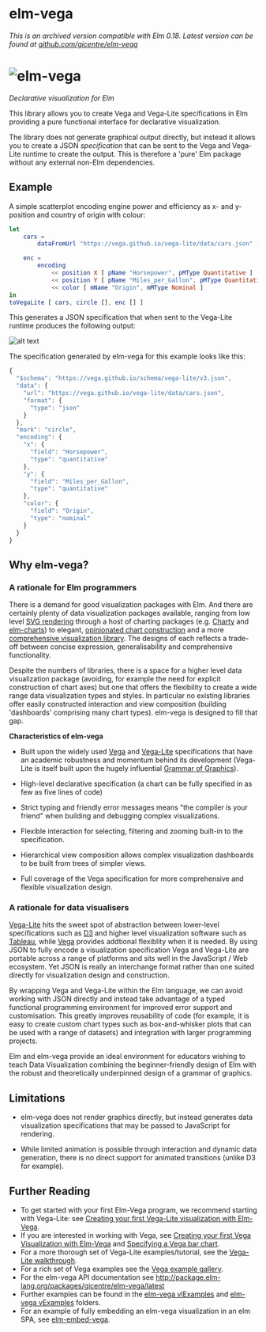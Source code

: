 # elm-vega

_This is an archived version compatible with Elm 0.18. Latest version can be found at [github.com/gicentre/elm-vega](https://github.com/gicentre/elm-vega)_

<h1><img srcset="https://raw.githubusercontent.com/gicentre/elm-vega/master/images/banner.jpg, https://raw.githubusercontent.com/gicentre/elm-vega/master/images/bannerFull.jpg 2x" src="https://raw.githubusercontent.com/gicentre/elm-vega/master/images/banner.jpg" alt="elm-vega" style="max-width: 100%;" /></h1>

_Declarative visualization for Elm_

This library allows you to create Vega and Vega-Lite specifications in Elm providing a pure functional interface for declarative visualization.

The library does not generate graphical output directly, but instead it allows you to create a JSON _specification_ that can be sent to the Vega and Vega-Lite runtime to create the output.
This is therefore a 'pure' Elm package without any external non-Elm dependencies.

## Example

A simple scatterplot encoding engine power and efficiency as x- and y-position and country of origin with colour:

```elm
let
    cars =
        dataFromUrl "https://vega.github.io/vega-lite/data/cars.json" []

    enc =
        encoding
            << position X [ pName "Horsepower", pMType Quantitative ]
            << position Y [ pName "Miles_per_Gallon", pMType Quantitative ]
            << color [ mName "Origin", mMType Nominal ]
in
toVegaLite [ cars, circle [], enc [] ]
```

This generates a JSON specification that when sent to the Vega-Lite runtime produces the following output:

![alt text](https://raw.githubusercontent.com/gicentre/elm-vega/master/images/simpleScatterplot.png "Simple scatterplot")

The specification generated by elm-vega for this example looks like this:

```javascript
{
  "$schema": "https://vega.github.io/schema/vega-lite/v3.json",
  "data": {
    "url": "https://vega.github.io/vega-lite/data/cars.json",
    "format": {
      "type": "json"
    }
  },
  "mark": "circle",
  "encoding": {
    "x": {
      "field": "Horsepower",
      "type": "quantitative"
    },
    "y": {
      "field": "Miles_per_Gallon",
      "type": "quantitative"
    },
    "color": {
      "field": "Origin",
      "type": "nominal"
    }
  }
}
```

## Why elm-vega?

### A rationale for Elm programmers

There is a demand for good visualization packages with Elm.
And there are certainly plenty of data visualization packages available, ranging from low level [SVG rendering](http://package.elm-lang.org/packages/elm-lang/svg/latest) through a host of charting packages (e.g. [Charty](http://package.elm-lang.org/packages/juanedi/charty/latest) and [elm-charts](http://package.elm-lang.org/packages/simonh1000/elm-charts/latest)) to elegant, [opinionated chart construction](http://package.elm-lang.org/packages/terezka/elm-plot/latest) and a more [comprehensive visualization library](http://package.elm-lang.org/packages/gampleman/elm-visualization/latest).
The designs of each reflects a trade-off between concise expression, generalisability and comprehensive functionality.

Despite the numbers of libraries, there is a space for a higher level data visualization package (avoiding, for example the need for explicit construction of chart axes) but one that offers the flexibility to create a wide range data visualization types and styles.
In particular no existing libraries offer easily constructed interaction and view composition (building 'dashboards' comprising many chart types).
elm-vega is designed to fill that gap.

**Characteristics of elm-vega**

-   Built upon the widely used [Vega](https://vega.github.io/vega/) and [Vega-Lite](https://vega.github.io/vega-lite/) specifications that have an academic robustness and momentum behind its development (Vega-Lite is itself built upon the hugely influential [Grammar of Graphics](http://www.springer.com/gb/book/9780387245447)).

-   High-level declarative specification (a chart can be fully specified in as few as five lines of code)

-   Strict typing and friendly error messages means "the compiler is your friend" when building and debugging complex visualizations.

-   Flexible interaction for selecting, filtering and zooming built-in to the specification.

-   Hierarchical view composition allows complex visualization dashboards to be built from trees of simpler views.

-   Full coverage of the Vega specification for more comprehensive and flexible visualization design.

### A rationale for data visualisers

[Vega-Lite](https://vega.github.io/vega-lite/) hits the sweet spot of abstraction between lower-level specifications such as [D3](https://d3js.org) and higher level visualization software such as [Tableau](https://www.tableau.com), while [Vega](https://vega.github.io/vega/) provides addtional flexiblity when it is needed.
By using JSON to fully encode a visualization specification Vega and Vega-Lite are portable across a range of platforms and sits well in the JavaScript / Web ecosystem.
Yet JSON is really an interchange format rather than one suited directly for visualization design and construction.

By wrapping Vega and Vega-Lite within the Elm language, we can avoid working with JSON directly and instead take advantage of a typed functional programming environment for improved error support and customisation.
This greatly improves reusability of code (for example, it is easy to create custom chart types such as box-and-whisker plots that can be used with a range of datasets) and integration with larger programming projects.

Elm and elm-vega provide an ideal environment for educators wishing to teach Data Visualization combining the beginner-friendly design of Elm with the robust and theoretically underpinned design of a grammar of graphics.

## Limitations

-   elm-vega does not render graphics directly, but instead generates data visualization specifications that may be passed to JavaScript for rendering.

-   While limited animation is possible through interaction and dynamic data generation, there is no direct support for animated transitions (unlike D3 for example).

## Further Reading

-   To get started with your first Elm-Vega program, we recommend starting with Vega-Lite: see [Creating your first Vega-Lite visualization with Elm-Vega](https://github.com/gicentre/elm-vega/tree/master/docs/helloWorld/README.md).
-   If you are interested in working with Vega, see [Creating your first Vega Visualization with Elm-Vega](https://github.com/gicentre/elm-vega/tree/master/docs/vega/helloWorld) and [Specifying a Vega bar chart](https://github.com/gicentre/elm-vega/tree/master/docs/vega/barChart).
-   For a more thorough set of Vega-Lite examples/tutorial, see the [Vega-Lite walkthrough](https://github.com/gicentre/elm-vega/tree/master/docs/walkthrough/README.md).
-   For a rich set of Vega examples see the [Vega example gallery](https://github.com/gicentre/elm-vega/tree/master/vTest-gallery).
-   For the elm-vega API documentation see <http://package.elm-lang.org/packages/gicentre/elm-vega/latest>
-   Further examples can be found in the [elm-vega vlExamples](https://github.com/gicentre/elm-vega/tree/master/vlExamples) and [elm-vega vExamples](https://github.com/gicentre/elm-vega/tree/master/vExamples) folders.
-   For an example of fully embedding an elm-vega visualization in an elm SPA, see [elm-embed-vega](https://github.com/yardsale8/elm-embed-vega).
